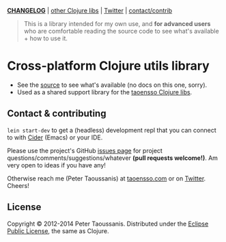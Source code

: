 **[CHANGELOG][]** | [other Clojure libs][] | [Twitter][] | [contact/contrib](#contact--contributing)

> This is a library intended for my own use, and **for advanced users** who are comfortable reading the source code to see what's available + how to use it.

# Cross-platform Clojure utils library

  * See the [source][] to see what's available (no docs on this one, sorry).
  * Used as a shared support library for the [taoensso Clojure libs][].

## Contact & contributing

`lein start-dev` to get a (headless) development repl that you can connect to with [Cider][] (Emacs) or your IDE.

Please use the project's GitHub [issues page][] for project questions/comments/suggestions/whatever **(pull requests welcome!)**. Am very open to ideas if you have any!

Otherwise reach me (Peter Taoussanis) at [taoensso.com][] or on [Twitter][]. Cheers!

## License

Copyright &copy; 2012-2014 Peter Taoussanis. Distributed under the [Eclipse Public License][], the same as Clojure.


[API docs]: http://ptaoussanis.github.io/encore/
[CHANGELOG_]: https://github.com/ptaoussanis/encore/releases
[other Clojure libs]: https://www.taoensso.com/clojure
[taoensso.com]: https://www.taoensso.com
[Twitter]: https://twitter.com/ptaoussanis
[issues page]: https://github.com/ptaoussanis/encore/issues
[commit history]: https://github.com/ptaoussanis/encore/commits/master
[Break Version]: https://github.com/ptaoussanis/encore/blob/master/BREAK-VERSIONING.md
[Leiningen]: http://leiningen.org/
[Cider]: https://github.com/clojure-emacs/cider
[CDS]: http://clojure-doc.org/
[ClojureWerkz]: http://clojurewerkz.org/
[Eclipse Public License]: https://raw2.github.com/ptaoussanis/encore/master/LICENSE

[CHANGELOG]: https://github.com/ptaoussanis/encore/commits/master
[taoensso Clojure libs]: https://www.taoensso.com/clojure
[source]: https://github.com/ptaoussanis/encore/blob/master/src/taoensso/encore.cljx